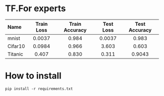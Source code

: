 # TF.For experts
| Name | Train Loss| Train Accuracy | Test Loss| Test Accuracy |
| :--- |     :---: |       :---:    |  :---:    |:---:         |
| mnist                       | 0.0037    | 0.984         |   0.0037 | 0.983       |
| Cifar10                      | 0.0984   | 0.966         |   3.603 | 0.603        | 
| Titanic                      | 0.407    | 0.830         |    0.311 | 0.9043       |




# How to install
```
pip install -r requirements.txt
```

